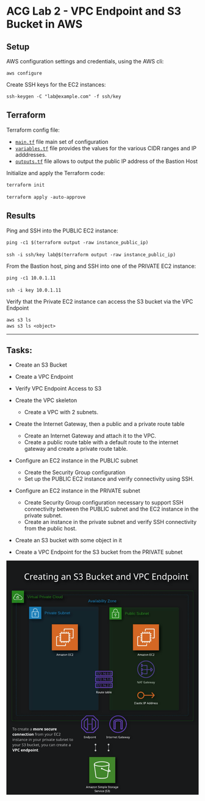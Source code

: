 # ACG Lab 2 - VPC Endpoint and S3 Bucket in AWS

## Setup

AWS configuration settings and credentials, using the AWS cli:
```
aws configure
```

Create SSH keys for the EC2 instances:
```
ssh-keygen -C "lab@example.com" -f ssh/key

```

## Terraform 
Terraform config file: 

- [`main.tf`](main.tf) file main set of configuration
- [`variables.tf`](variables.tf) file provides the values for the various CIDR ranges and IP adddresses.
- [`outputs.tf`](outputs.tf) file allows to output the public IP address of the Bastion Host

Initialize and apply the Terraform code:
```
terraform init

terraform apply -auto-approve
```

## Results

Ping and SSH into the PUBLIC EC2 instance:  
```
ping -c1 $(terraform output -raw instance_public_ip)

ssh -i ssh/key lab@$(terraform output -raw instance_public_ip)
```
From the Bastion host, ping and SSH into one of the PRIVATE EC2 instance:   
```
ping -c1 10.0.1.11

ssh -i key 10.0.1.11  
```  

Verify that the Private EC2 instance can access the S3 bucket via the VPC Endpoint
```  
aws s3 ls
aws s3 ls <object>
```  

---
## Tasks:
- Create an S3 Bucket
- Create a VPC Endpoint
- Verify VPC Endpoint Access to S3

- Create the VPC skeleton
    - Create a VPC with 2 subnets.
- Create the Internet Gateway, then a public and a private route table
    - Create an Internet Gateway and attach it to the VPC. 
    - Create a public route table with a default route to the internet gateway and create a private route table.
- Configure an EC2 instance in the PUBLIC subnet
    - Create the Security Group configuration 
    - Set up the PUBLIC EC2 instance and verify connectivity using SSH.
- Configure an EC2 instance in the PRIVATE subnet
    - Create Security Group configuration necessary to support SSH connectivity between the PUBLIC subnet and the EC2 instance in the private subnet.
    - Create an instance in the private subnet and verify SSH connectivity from the public host.
- Create an S3 bucket with some object in it
- Create a VPC Endpoint for the S3 bucket from the PRIVATE subnet 


![Lab 2 Diagram](acg-lab2.png)


